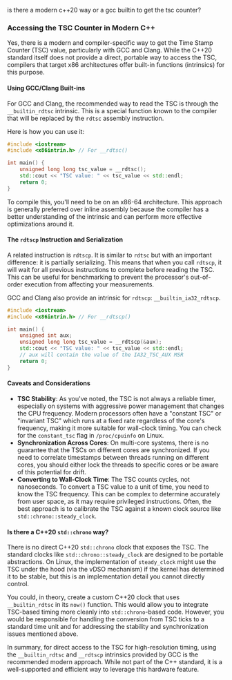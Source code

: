 is there a modern c++20 way or a gcc builtin to get the tsc counter?

### Accessing the TSC Counter in Modern C++

Yes, there is a modern and compiler-specific way to get the Time Stamp Counter (TSC) value, particularly with GCC and Clang. While the C++20 standard itself does not provide a direct, portable way to access the TSC, compilers that target x86 architectures offer built-in functions (intrinsics) for this purpose.

#### Using GCC/Clang Built-ins

For GCC and Clang, the recommended way to read the TSC is through the `__builtin_rdtsc` intrinsic. This is a special function known to the compiler that will be replaced by the `rdtsc` assembly instruction.

Here is how you can use it:

```cpp
#include <iostream>
#include <x86intrin.h> // For __rdtsc()

int main() {
    unsigned long long tsc_value = __rdtsc();
    std::cout << "TSC value: " << tsc_value << std::endl;
    return 0;
}
```

To compile this, you'll need to be on an x86-64 architecture. This approach is generally preferred over inline assembly because the compiler has a better understanding of the intrinsic and can perform more effective optimizations around it.

#### The `rdtscp` Instruction and Serialization

A related instruction is `rdtscp`. It is similar to `rdtsc` but with an important difference: it is partially serializing. This means that when you call `rdtscp`, it will wait for all previous instructions to complete before reading the TSC. This can be useful for benchmarking to prevent the processor's out-of-order execution from affecting your measurements.

GCC and Clang also provide an intrinsic for `rdtscp`: `__builtin_ia32_rdtscp`.

```cpp
#include <iostream>
#include <x86intrin.h> // For __rdtscp()

int main() {
    unsigned int aux;
    unsigned long long tsc_value = __rdtscp(&aux);
    std::cout << "TSC value: " << tsc_value << std::endl;
    // aux will contain the value of the IA32_TSC_AUX MSR
    return 0;
}
```

#### Caveats and Considerations

*   **TSC Stability**: As you've noted, the TSC is not always a reliable timer, especially on systems with aggressive power management that changes the CPU frequency. Modern processors often have a "constant TSC" or "invariant TSC" which runs at a fixed rate regardless of the core's frequency, making it more suitable for wall-clock timing. You can check for the `constant_tsc` flag in `/proc/cpuinfo` on Linux.
*   **Synchronization Across Cores**: On multi-core systems, there is no guarantee that the TSCs on different cores are synchronized. If you need to correlate timestamps between threads running on different cores, you should either lock the threads to specific cores or be aware of this potential for drift.
*   **Converting to Wall-Clock Time**: The TSC counts cycles, not nanoseconds. To convert a TSC value to a unit of time, you need to know the TSC frequency. This can be complex to determine accurately from user space, as it may require privileged instructions. Often, the best approach is to calibrate the TSC against a known clock source like `std::chrono::steady_clock`.

#### Is there a C++20 `std::chrono` way?

There is no direct C++20 `std::chrono` clock that exposes the TSC. The standard clocks like `std::chrono::steady_clock` are designed to be portable abstractions. On Linux, the implementation of `steady_clock` might use the TSC under the hood (via the vDSO mechanism) if the kernel has determined it to be stable, but this is an implementation detail you cannot directly control.

You could, in theory, create a custom C++20 clock that uses `__builtin_rdtsc` in its `now()` function. This would allow you to integrate TSC-based timing more cleanly into `std::chrono`-based code. However, you would be responsible for handling the conversion from TSC ticks to a standard time unit and for addressing the stability and synchronization issues mentioned above.

In summary, for direct access to the TSC for high-resolution timing, using the `__builtin_rdtsc` and `__rdtscp` intrinsics provided by GCC is the recommended modern approach. While not part of the C++ standard, it is a well-supported and efficient way to leverage this hardware feature.